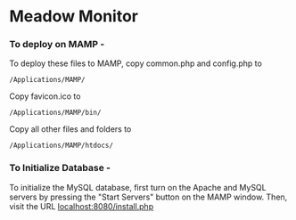# Meadow Monitor

### To deploy on MAMP -

To deploy these files to MAMP, copy common.php and config.php to 
```
/Applications/MAMP/
```
Copy favicon.ico to 
```
/Applications/MAMP/bin/
```
Copy all other files and folders to
```
/Applications/MAMP/htdocs/
```

### To Initialize Database -

To initialize the MySQL database, first turn on the Apache and MySQL servers by pressing the "Start Servers" button on the MAMP window. Then, visit the URL [localhost:8080/install.php](localhost:8080/install.php)

